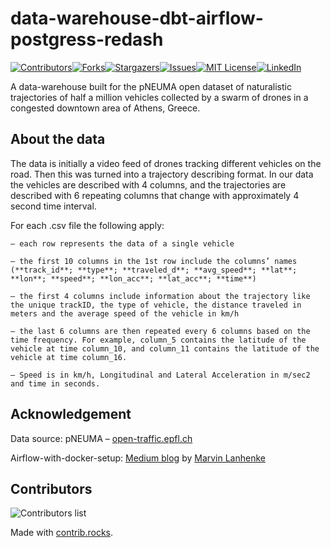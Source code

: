 # data-warehouse-dbt-airflow-postgress-redash

[![Contributors][contributors-shield]][contributors-url][![Forks][forks-shield]][forks-url][![Stargazers][stars-shield]][stars-url][![Issues][issues-shield]][issues-url][![MIT License][license-shield]][license-url][![LinkedIn][linkedin-shield]][linkedin-url]

A data-warehouse built for the pNEUMA open dataset of naturalistic trajectories of half a million vehicles collected by a swarm of drones in a congested downtown area of Athens, Greece.

## About the data

The data is initially a video feed of drones tracking different vehicles on the road. Then this was turned into a trajectory describing format. In our data the vehicles are described with 4 columns, and the trajectories are described with 6 repeating columns that change with approximately 4 second time interval.

For each .csv file the following apply:

    – each row represents the data of a single vehicle

    – the first 10 columns in the 1st row include the columns’ names
    (**track_id**; **type**; **traveled_d**; **avg_speed**; **lat**; **lon**; **speed**; **lon_acc**; **lat_acc**; **time**)

    – the first 4 columns include information about the trajectory like the unique trackID, the type of vehicle, the distance traveled in meters and the average speed of the vehicle in km/h

    – the last 6 columns are then repeated every 6 columns based on the time frequency. For example, column_5 contains the latitude of the vehicle at time column_10, and column­­­_11 contains the latitude of the vehicle at time column_16.

    – Speed is in km/h, Longitudinal and Lateral Acceleration in m/sec2 and time in seconds.

## Acknowledgement

Data source: pNEUMA – [open-traffic.epfl.ch](https://www.google.com/url?q=http://open-traffic.epfl.ch&sa=D&ust=1598884463327000&usg=AFQjCNF55kUX-00yiJbzlPzZhbgY2R4cfg)

Airflow-with-docker-setup: [Medium blog](https://towardsdatascience.com/setting-up-apache-airflow-with-docker-compose-in-5-minutes-56a1110f4122) by [Marvin Lanhenke](https://medium.com/@marvinlanhenke)


## Contributors

![Contributors list](https://contrib.rocks/image?repo=Hen0k/data-warehouse-dbt-airflow-postgress)

Made with [contrib.rocks](https://contrib.rocks).
<!-- MARKDOWN LINKS & IMAGES -->
<!-- https://www.markdownguide.org/basic-syntax/#reference-style-links -->
[contributors-shield]: https://img.shields.io/github/contributors/Hen0k/data-warehouse-dbt-airflow-postgress.svg?style=for-the-badge
[contributors-url]: https://github.com/Hen0k/data-warehouse-dbt-airflow-postgress/graphs/contributors
[forks-shield]: https://img.shields.io/github/forks/Hen0k/data-warehouse-dbt-airflow-postgress.svg?style=for-the-badge
[forks-url]: https://github.com/Hen0k/data-warehouse-dbt-airflow-postgress/network/members
[stars-shield]: https://img.shields.io/github/stars/Hen0k/data-warehouse-dbt-airflow-postgress.svg?style=for-the-badge
[stars-url]: https://github.com/Hen0k/data-warehouse-dbt-airflow-postgress/stargazers
[issues-shield]: https://img.shields.io/github/issues/Hen0k/data-warehouse-dbt-airflow-postgress.svg?style=for-the-badge
[issues-url]: https://github.com/Hen0k/data-warehouse-dbt-airflow-postgress/issues
[license-shield]: https://img.shields.io/github/license/Hen0k/data-warehouse-dbt-airflow-postgress.svg?style=for-the-badge
[license-url]: https://github.com/Hen0k/data-warehouse-dbt-airflow-postgress/blob/master/LICENSE
[linkedin-shield]: https://img.shields.io/badge/-LinkedIn-black.svg?style=for-the-badge&logo=linkedin&colorB=555
[linkedin-url]: https://www.linkedin.com/in/henok-tilaye-b18840151/
